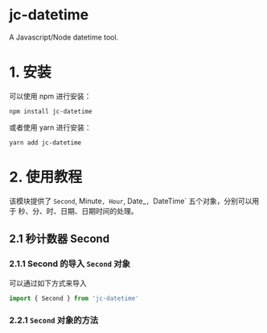 # jc-datetime
A Javascript/Node datetime tool.

# 1. 安装

可以使用 npm 进行安装：

```shell
npm install jc-datetime
```
或者使用 yarn 进行安装：

```shell
yarn add jc-datetime
```

# 2. 使用教程

该模块提供了 `Second`, Minute`, Hour`, Date_`, `DateTime` 五个对象，分别可以用于 秒、分、时、日期、日期时间的处理。

## 2.1 秒计数器 Second

### 2.1.1 Second 的导入 `Second` 对象

可以通过如下方式来导入
```js
import { Second } from 'jc-datetime'
```

### 2.2.1 `Second` 对象的方法

